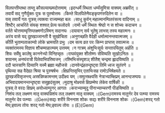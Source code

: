 

  
विलपन्तीम्तथा ताम्तु कौसल्याम्प्रमदोत्तमाम् ।इदन्धर्मे स्थिता धर्म्यंसुमित्रा वाक्यम् अब्रवीत्  ॥   
तवार्ये सद् गुणैर्युक्तः पुत्रः स पुरुषोत्तमः ।किम्ते विलपितेनैवङ्कृपणंरुदितेन वा  ॥   
यस् तवार्ये गतः पुत्रस् त्यक्त्वा राज्यम्महा बलः ।साधु कुर्वन् महात्मानम्पितरंसत्य वादिनाम्  ॥   
शिष्टैर् आचरिते संयक् शश्वत् प्रेत्य फलोदये ।रामो धर्मे स्थितः श्रेष्ठो न स शोच्यः कदाचन  ॥   
वर्तते चोत्तमाम्वृत्तिम्लक्ष्मणोऽस्मिन् सदानघः ।दयावान् सर्व भूतेषु लाभस् तस्य महात्मनः  ॥   
अरंय वासे यद् दुह्खञ्जानती वै सुखोचिता ।अनुगच्छति वैदेही धर्मात्मानन्तवात्मजम्  ॥   
कीर्ति भूताम्पताकाम्यो लोके भ्रामयति प्रभुः ।दम सत्य व्रत परः किम्न प्राप्तस् तवात्मजः  ॥   
व्यक्तंरामस्य विज्ञाय शौचम्माहात्म्यम् उत्तमम् ।न गात्रम् अंशुभिःसूर्यः सन्तापयितुम् अर्हति  ॥   
शिवः सर्वेषु कालेषु काननेभ्यो विनिह्सृतः ।राघवंयुक्त शीतोष्णः सेविष्यति सुखोऽनिलः  ॥   
शयानम् अनघंरात्रौ पितेवाभिपरिष्वजन् ।रश्मिभिःसंस्पृशञ् शीतैश् चन्द्रमा ह्लादयिष्यति  ॥   
ददौ चास्त्राणि दिव्यानि यस्मै ब्रह्मा महौजसे ।दानवेन्द्रंहतन्दृष्ट्वा तिमि ध्वज सुतंरणे  ॥   
पृथिव्या सह वैदेह्या श्रिया च पुरुषर्षभः ।क्षिप्रन्तिसृभिर् एताभिःसह रामोऽभिषेक्ष्यते  ॥   
दुह्खजंविसृजन्त्य् अस्रन्निष्क्रामन्तम् उदीक्ष्य यम् ।समुत्स्रक्ष्यसि नेत्राभ्याम्क्षिप्रम् आनन्दजम्पयः  ॥   
अभिवादयमानन्तन्दृष्ट्वा ससुहृदंसुतम् ।मुदाश्रु मोक्ष्यसे क्षिप्रम्मेघ लेकेव वार्षिकी  ॥   
पुत्रस् ते वरदः क्षिप्रम् अयोध्याम्पुनर् आगतः ।कराभ्याम्मृदु पीनाभ्याम्चरणौ पीडयिष्यति  ॥   
निशंय तल् लक्ष्मण मातृ वाक्यन्निशंय तल् लक्ष्मण मातृ वाक्यम् ।(Gem)रामस्य मातुर्नर देव पत्म्या रामस्य मातुर्नर देव पत्म्याः ।(Gem)सद्यः शरीरे विननाश शोकः सद्यः शरीरे विननाश शोकः ।(Gem)शरद् गतो मेघ;इवाल्प तोयः शरद् गतो मेघ;इवाल्प तोयः  ॥ (E)(Gem)  
